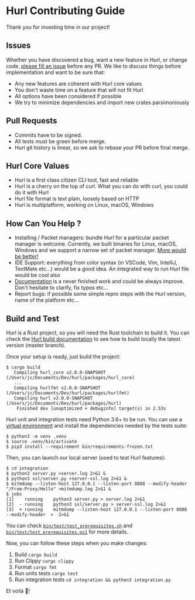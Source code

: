 # Hurl Contributing Guide

Thank you for investing time in our project!

## Issues

Whether you have discovered a bug, want a new feature in Hurl, or change code, [please fill an issue] before any PR.
We like to discuss things before implementation and want to be sure that: 

- Any new features are coherent with Hurl core values
- You don't waste time on a feature that will not fit Hurl
- All options have been considered if possible
- We try to minimize dependencies and import new crates parsimoniously

## Pull Requests

- Commits have to be signed.
- All tests must be green before merge.
- Hurl git history is linear, so we ask to rebase your PR before final merge. 

## Hurl Core Values

- Hurl is a first class citizen CLI tool, fast and reliable
- Hurl is a cherry on the top of curl. What you can do with curl, you could do it with Hurl
- Hurl file format is text plain, loosely based on HTTP
- Hurl is multiplatform, working on Linux, macOS, Windows

## How Can You Help ?

- Installing / Packet managers: bundle Hurl for a particular packet manager is welcome. Currently, we built binaries for
Linux, macOS, Windows and we support a narrow set of packet manager. [More would be better!]
- IDE Support: everything from color syntax (in VSCode, Vim, IntelliJ, TextMate etc...) would be a good idea. An 
integrated way to run Hurl file would be cool also
- [Documentation] is a never finished work and could be always improve. Don't hesitate to clarify, fix typos etc...
- Report bugs: if possible some simple repro steps with the Hurl version, name of the platform etc...

## Build and Test

Hurl is a Rust project, so you will need the Rust toolchain to build it. You can check the [Hurl build documentation] to 
see how to build locally the latest version (master branch).

Once your setup is ready, just build the project:

```shell
$ cargo build
   Compiling hurl_core v2.0.0-SNAPSHOT (/Users/jc/Documents/Dev/hurl/packages/hurl_core)
   ...
   Compiling hurlfmt v2.0.0-SNAPSHOT (/Users/jc/Documents/Dev/hurl/packages/hurlfmt)
   Compiling hurl v2.0.0-SNAPSHOT (/Users/jc/Documents/Dev/hurl/packages/hurl)
    Finished dev [unoptimized + debuginfo] target(s) in 2.53s
```

Hurl unit and integration tests need Python 3.6+ to be run. You can use a [virtual environment] and install the dependencies needed
by the tests suite:

```shell
$ python3 -m venv .venv
$ source .venv/bin/activate
$ pip3 install --requirement bin/requirements-frozen.txt
```

Then, you can launch our local server (used to test Hurl features):

```shell
$ cd integration
$ python3 server.py >server.log 2>&1 &
$ python3 ssl/server.py >server-ssl.log 2>&1 &
$ mitmdump --listen-host 127.0.0.1 --listen-port 8888 --modify-header "/From-Proxy/Hello" >mitmdump.log 2>&1 &
$ jobs
[1]    running    python3 server.py > server.log 2>&1
[2]  - running    python3 ssl/server.py > server-ssl.log 2>&1
[3]  + running    mitmdump --listen-host 127.0.0.1 --listen-port 8888 --modify-header  >  2>&1
```

You can check [`bin/test/test_prerequisites.sh`] and [`bin/test/test_prerequisites.ps1`] for more details.

Now, you can follow these steps when you make changes:

1. Build `cargo build`
2. Run Clippy `cargo clippy`
3. Format `cargo fmt`
4. Run units tests `cargo test`
5. Run integration tests `cd integration && python3 integration.py`

Et voilà 🎉! 


[please fill an issue]: https://github.com/Orange-OpenSource/hurl/issues
[More would be better!]: https://hurl.dev/docs/installation.html
[Documentation]: https://github.com/BurntSushi/ripgrep#installation
[Hurl build documentation]: https://hurl.dev/docs/installation.html#building-from-sources
[`bin/test/test_prerequisites.sh`]: /bin/test/test_prerequisites.sh
[`bin/test/test_prerequisites.ps1`]: /bin/test/test_prerequisites.ps1
[virtual environment]: https://docs.python.org/3/tutorial/venv.html